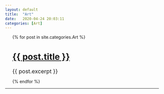```yaml
---
layout: default
title:  "Art"
date:   2020-04-24 20:03:11
categories: [Art]
---
```



<!--{% for post in site.categories.Art %}
 <li><span>{{ post.date | date_to_string }}</span> &nbsp; <a href="{{ post.url }}">{{ post.title }}</a></li>
{% endfor %}-->

<ul>
 {% for post in site.categories.Art %}
    <h1><a href="{{ post.url }}">{{ post.title }}</a></h1>
   <!-- <span> Posted on {{ site.time | date_to_long_string }}</span>-->
    <span style="font-size: 1.3em">  {{ post.excerpt }}</span>
  
  {% endfor %}
</ul>

---